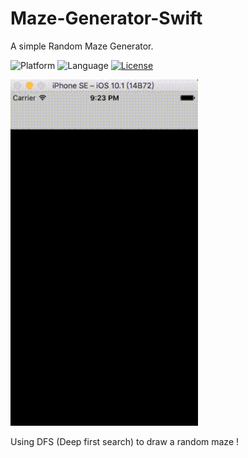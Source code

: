 # Maze-Generator-Swift
A simple Random Maze Generator.

![Platform](http://img.shields.io/badge/platform-iOS-blue.svg?style=flat
)
![Language](http://img.shields.io/badge/language-swift-brightred.svg?style=flat
)
[![License](http://img.shields.io/badge/license-MIT-lightgrey.svg?style=flat
)](http://mit-license.org)


<img src="maze.gif" width="300">

Using DFS (Deep first search) to draw a random maze !
